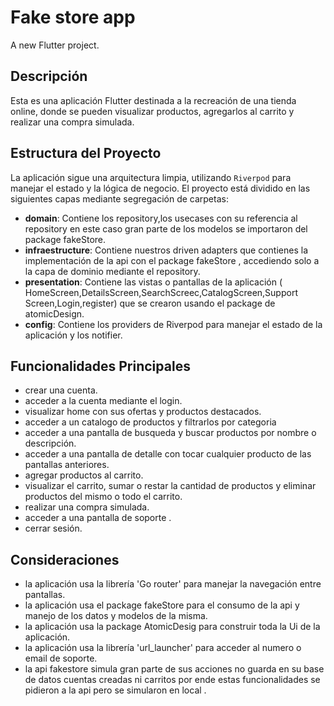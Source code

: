 # Fake store app

A new Flutter project.

## Descripción
Esta es una aplicación Flutter destinada  a la recreación de una tienda online, donde se pueden visualizar productos, agregarlos al carrito y realizar una compra simulada.

## Estructura del Proyecto
La aplicación sigue una arquitectura limpia, utilizando  `Riverpod` para manejar el estado y la lógica de negocio. El proyecto está dividido en las siguientes capas mediante segregación de carpetas:
- **domain**: Contiene  los  repository,los usecases con su referencia al repository en este caso gran parte de los modelos se importaron del package fakeStore.
- **infraestructure**: Contiene nuestros driven adapters que contienes la implementación de la api con el package fakeStore , accediendo solo a la capa de dominio mediante el repository.
- **presentation**: Contiene las vistas o pantallas de la aplicación ( HomeScreen,DetailsScreen,SearchScreec,CatalogScreen,Support Screen,Login,register) que se crearon usando el package de atomicDesign.
- **config**: Contiene los providers de Riverpod para manejar el estado de la aplicación y los notifier.

## Funcionalidades Principales
- crear una cuenta.
- acceder a la cuenta mediante el login.
- visualizar home con sus ofertas y productos destacados.
- acceder a un catalogo de productos y filtrarlos por categoria 
- acceder a una pantalla de busqueda y buscar productos por nombre o descripción.
- acceder a una pantalla de detalle con tocar cualquier producto de las pantallas anteriores.
- agregar productos al carrito.
- visualizar el carrito, sumar o restar la cantidad de productos y eliminar productos del mismo o todo el carrito.
- realizar una compra simulada.
- acceder a una pantalla de soporte .
- cerrar sesión.

## Consideraciones
- la aplicación usa  la librería 'Go router' para manejar la navegación entre pantallas.
- la aplicación usa el package fakeStore para el consumo de la api y manejo de los datos y modelos de la misma.
- la aplicación usa la package AtomicDesig  para construir toda la Ui de la aplicación.
- la aplicación usa la librería 'url_launcher' para acceder al numero o email de soporte.
- la api fakestore simula gran parte de sus acciones no guarda en su base de datos cuentas creadas ni carritos por ende estas funcionalidades 
se pidieron a la api pero se simularon en local .

